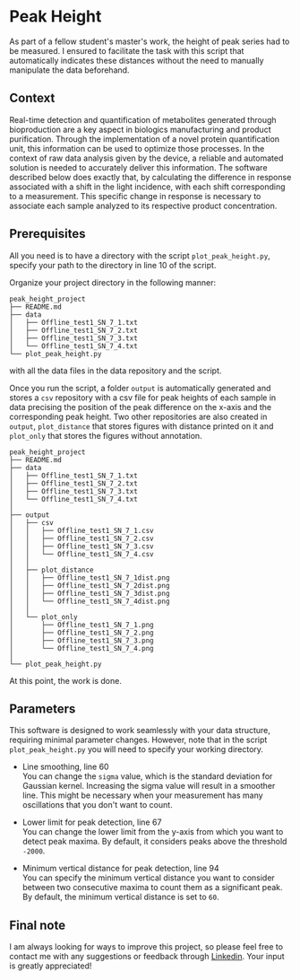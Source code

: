 # Peak Height
As part of a fellow student's master's work, the height of peak series had to be measured. I ensured to facilitate the task with this script that automatically indicates these distances without the need to manually manipulate the data beforehand.

## Context
Real-time detection and quantification of metabolites generated through bioproduction are a key aspect in biologics manufacturing and product purification. Through the implementation of a novel protein quantification unit, this information can be used to optimize those processes. In the context of raw data analysis given by the device, a reliable and automated solution is needed to accurately deliver this information. The software described below does exactly that, by calculating the difference in response associated with a shift in the light incidence, with each shift corresponding to a measurement. This specific change in response is necessary to associate each sample analyzed to its respective product concentration.

## Prerequisites
All you need is to have a directory with the script ```plot_peak_height.py```, specify your path to the directory in line 10 of the script.

Organize your project directory in the following manner:

```
peak_height_project
├── README.md
├── data
│   ├── Offline_test1_SN_7_1.txt
│   ├── Offline_test1_SN_7_2.txt
│   ├── Offline_test1_SN_7_3.txt
│   └── Offline_test1_SN_7_4.txt
└── plot_peak_height.py
```

with all the data files in the data repository and the script.

Once you run the script, a folder ```output``` is automatically generated and stores a ```csv``` repository with a csv file for peak heights of each sample in data precising the position of the peak difference on the x-axis and the corresponding peak height. Two other repositories are also created in ```output```, ```plot_distance``` that stores figures with distance printed on it and ```plot_only``` that stores the figures without annotation.

```
peak_height_project
├── README.md
├── data
│   ├── Offline_test1_SN_7_1.txt
│   ├── Offline_test1_SN_7_2.txt
│   ├── Offline_test1_SN_7_3.txt
│   └── Offline_test1_SN_7_4.txt
│
├── output
│   ├── csv
│   │   ├── Offline_test1_SN_7_1.csv
│   │   ├── Offline_test1_SN_7_2.csv
│   │   ├── Offline_test1_SN_7_3.csv
│   │   └── Offline_test1_SN_7_4.csv
│   │
│   ├── plot_distance
│   │   ├── Offline_test1_SN_7_1dist.png
│   │   ├── Offline_test1_SN_7_2dist.png
│   │   ├── Offline_test1_SN_7_3dist.png
│   │   └── Offline_test1_SN_7_4dist.png
│   │
│   └── plot_only
│       ├── Offline_test1_SN_7_1.png
│       ├── Offline_test1_SN_7_2.png
│       ├── Offline_test1_SN_7_3.png
│       └── Offline_test1_SN_7_4.png
│
└── plot_peak_height.py
```

At this point, the work is done.


## Parameters
This software is designed to work seamlessly with your data structure, requiring minimal parameter changes. 
However, note that in the script ```plot_peak_height.py``` you will need to specify your working directory.

* Line smoothing, line 60 <br>
You can change the ```sigma``` value, which is the standard deviation for Gaussian kernel. Increasing the sigma value will result in a smoother line. This might be necessary when your measurement has many oscillations that you don't want to count.

* Lower limit for peak detection, line 67 <br>
You can change the lower limit from the y-axis from which you want to detect peak maxima. By default, it considers peaks above the threshold ```-2000```.

* Minimum vertical distance for peak detection, line 94 <br>
You can specify the minimum vertical distance you want to consider between two consecutive maxima to count them as a significant peak. By default, the minimum vertical distance is set to ```60```.


## Final note
I am always looking for ways to improve this project, so please feel free to contact me with any suggestions or feedback through [Linkedin](https://www.linkedin.com/in/raphael-mauron/). Your input is greatly appreciated!